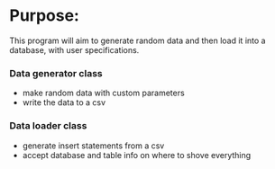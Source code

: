 # Purpose:
This program will aim to generate random data and then load it into a database, with user specifications.

### Data generator class
- make random data with custom parameters
- write the data to a csv

### Data loader class
- generate insert statements from a csv
- accept database and table info on where to shove everything